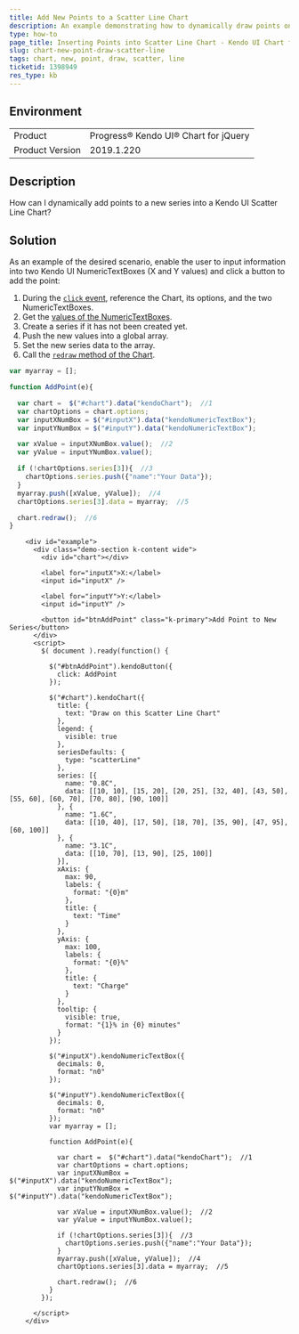 ```yaml
---
title: Add New Points to a Scatter Line Chart
description: An example demonstrating how to dynamically draw points onto a Kendo UI Scatter Line Chart
type: how-to
page_title: Inserting Points into Scatter Line Chart - Kendo UI Chart for jQuery
slug: chart-new-point-draw-scatter-line
tags: chart, new, point, draw, scatter, line
ticketid: 1398949
res_type: kb
---
```


## Environment

<table>
 <tr>
  <td>Product</td>
  <td>Progress® Kendo UI® Chart for jQuery</td>
 </tr>

  <td>Product Version</td>
  <td>2019.1.220</td>
 </tr>
</table>

## Description

How can I dynamically add points to a new series into a Kendo UI Scatter Line Chart?

## Solution

As an example of the desired scenario, enable the user to input information into two Kendo UI NumericTextBoxes (X and Y values) and click a button to add the point:

1. During the [`click` event](/api/javascript/ui/button/events/click), reference the Chart, its options, and the two NumericTextBoxes.  
1. Get the [values of the NumericTextBoxes](/api/javascript/ui/numerictextbox/methods/value).  
1. Create a series if it has not been created yet.
1. Push the new values into a global array.
1. Set the new series data to the array.
1. Call the [`redraw` method of the Chart](/api/javascript/dataviz/ui/chart/methods/redraw).

```javascript
var myarray = [];

function AddPoint(e){

  var chart =  $("#chart").data("kendoChart");  //1
  var chartOptions = chart.options;
  var inputXNumBox = $("#inputX").data("kendoNumericTextBox");
  var inputYNumBox = $("#inputY").data("kendoNumericTextBox");

  var xValue = inputXNumBox.value();  //2
  var yValue = inputYNumBox.value();

  if (!chartOptions.series[3]){  //3
    chartOptions.series.push({"name":"Your Data"});
  }
  myarray.push([xValue, yValue]);  //4
  chartOptions.series[3].data = myarray;  //5

  chart.redraw();  //6
}
```

```dojo
    <div id="example">
      <div class="demo-section k-content wide">
        <div id="chart"></div>

        <label for="inputX">X:</label>
        <input id="inputX" />

        <label for="inputY">Y:</label>
        <input id="inputY" />

        <button id="btnAddPoint" class="k-primary">Add Point to New Series</button>
      </div>
      <script>
        $( document ).ready(function() {

          $("#btnAddPoint").kendoButton({
            click: AddPoint
          });

          $("#chart").kendoChart({
            title: {
              text: "Draw on this Scatter Line Chart"
            },
            legend: {
              visible: true
            },
            seriesDefaults: {
              type: "scatterLine"
            },
            series: [{
              name: "0.8C",
              data: [[10, 10], [15, 20], [20, 25], [32, 40], [43, 50], [55, 60], [60, 70], [70, 80], [90, 100]]
            }, {
              name: "1.6C",
              data: [[10, 40], [17, 50], [18, 70], [35, 90], [47, 95], [60, 100]]
            }, {
              name: "3.1C",
              data: [[10, 70], [13, 90], [25, 100]]
            }],
            xAxis: {
              max: 90,
              labels: {
                format: "{0}m"
              },
              title: {
                text: "Time"
              }
            },
            yAxis: {
              max: 100,
              labels: {
                format: "{0}%"
              },
              title: {
                text: "Charge"
              }
            },
            tooltip: {
              visible: true,
              format: "{1}% in {0} minutes"
            }
          });

          $("#inputX").kendoNumericTextBox({
            decimals: 0,
            format: "n0"
          });

          $("#inputY").kendoNumericTextBox({
            decimals: 0,
            format: "n0"
          });
          var myarray = [];

          function AddPoint(e){

            var chart =  $("#chart").data("kendoChart");  //1
            var chartOptions = chart.options;
            var inputXNumBox = $("#inputX").data("kendoNumericTextBox");
            var inputYNumBox = $("#inputY").data("kendoNumericTextBox");

            var xValue = inputXNumBox.value();  //2
            var yValue = inputYNumBox.value();

            if (!chartOptions.series[3]){  //3
              chartOptions.series.push({"name":"Your Data"});
            }
            myarray.push([xValue, yValue]);  //4
            chartOptions.series[3].data = myarray;  //5

            chart.redraw();  //6
          }
        });

      </script>
    </div>
```
